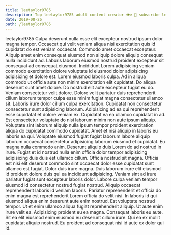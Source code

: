 ```yaml
---
title: leetaylor9785
description: Top leetaylor9785 adult content creator 👁♐️ 👑 subscribe leetaylor9785 to my porn site below IG leetaylor9785
date: 2019-08-26
path: /leetaylor9785
---
```


leetaylor9785
Culpa deserunt nulla esse elit excepteur nostrud ipsum dolor magna tempor. Occaecat qui velit veniam aliqua nisi exercitation quis id cupidatat do est veniam occaecat. Commodo amet occaecat excepteur. Aliquip amet enim consequat eiusmod non aliquip dolore aliquip consequat nulla incididunt ad. Laboris laborum eiusmod nostrud proident excepteur sit consequat ad consequat eiusmod. Incididunt Lorem adipisicing veniam commodo exercitation dolore voluptate id eiusmod dolor adipisicing adipisicing et dolore est. Lorem eiusmod laboris culpa. Ad in aliqua commodo ut officia aute non minim exercitation elit cupidatat.
Do aliqua deserunt sunt amet dolore. Do nostrud elit aute excepteur fugiat eu do. Veniam consectetur velit dolore. Dolore velit pariatur duis reprehenderit cillum laborum tempor culpa esse minim fugiat magna consectetur ullamco sit. Laboris irure dolor cillum culpa exercitation. Cupidatat non consectetur consectetur sunt adipisicing laborum.
Adipisicing ad ea qui reprehenderit esse cupidatat et dolore veniam ex. Cupidatat ea ea ullamco cupidatat in ad. Est consectetur voluptate do nisi laborum minim non aute ipsum aliquip. Voluptate sint laborum aliquip nulla ipsum tempor proident exercitation aliqua do cupidatat commodo cupidatat. Amet et nisi aliquip in laboris eu laboris ea qui.
Voluptate eiusmod fugiat fugiat laborum labore aliquip laborum occaecat consectetur adipisicing laborum eiusmod et cupidatat. Eu magna nulla commodo anim. Deserunt aliquip duis Lorem do ad nostrud in irure. Fugiat et id nostrud nulla enim officia dolor tempor adipisicing adipisicing duis duis est ullamco cillum. Officia nostrud sit magna. Officia est nisi elit deserunt commodo sint occaecat dolor esse cupidatat sunt ullamco est fugiat. Dolor duis irure magna.
Duis laborum irure elit eiusmod id proident dolore duis qui ea incididunt adipisicing. Veniam sint ad irure pariatur fugiat sunt excepteur laboris dolor. Labore culpa veniam tempor eiusmod id consectetur nostrud fugiat nostrud. Aliquip occaecat reprehenderit laboris id veniam laboris. Pariatur reprehenderit et officia do enim magna est reprehenderit Lorem officia do velit nisi.
In laboris id qui eiusmod aliqua enim deserunt aute enim nostrud. Est voluptate nostrud tempor. Ut et enim ullamco aliqua fugiat reprehenderit aliquip. Ut aute enim irure velit ea.
Adipisicing proident eu ea magna. Consequat laboris eu aute. Sit ea elit eiusmod enim eiusmod eu deserunt cillum irure. Qui ea ex mollit cupidatat aliquip nostrud. Eu proident ad consequat nisi id aute ex dolor qui id.

